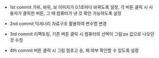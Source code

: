 * 1st commit
  가위, 바위, 보 이미지가 0.1초마다 바뀌도록 설정,
  각 버튼 클릭 시 사용자가 클릭한 버튼, 그 때 컴퓨터가 낸 것 확인 가능하도록 설정

* 2nd commit
  딕셔너리 자료구조 활용하여 변수명 변경

* 3rd commit
  리팩토링, 기존 버튼 클릭 시 컴퓨터의 선택이 그림 px 값으로 나오던 것 수정 
  
* 4th commit
  버튼 클릭 시 그림 멈추고 승, 패 여부 확인할 수 있도록 설정